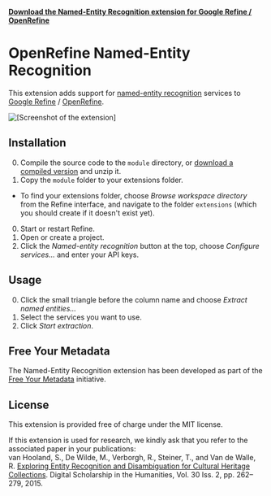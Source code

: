 [**Download the Named-Entity Recognition extension for Google Refine / OpenRefine**](http://software.freeyourmetadata.org/ner-extension/ner-extension.zip)

# OpenRefine Named-Entity Recognition
This extension adds support for [named-entity recognition](http://en.wikipedia.org/wiki/Named-entity_recognition) services to [Google Refine](http://code.google.com/p/google-refine/) / [OpenRefine](https://github.com/OpenRefine/OpenRefine).

![[Screenshot of the extension]](http://freeyourmetadata.org/images/ner-extension.png)

## Installation
0. Compile the source code to the `module` directory, or [download a compiled version](http://software.freeyourmetadata.org/ner-extension/) and unzip it.
0. Copy the `module` folder to your extensions folder.
  - To find your extensions folder, choose *Browse workspace directory* from the Refine interface, and navigate to the folder `extensions` (which you should create if it doesn't exist yet).
0. Start or restart Refine.
0. Open or create a project.
0. Click the *Named-entity recognition* button at the top, choose *Configure services...* and enter your API keys.

## Usage
0. Click the small triangle before the column name and choose *Extract named entities...*
0. Select the services you want to use.
0. Click *Start extraction*.

## Free Your Metadata
The Named-Entity Recognition extension has been developed as part of the [Free Your Metadata](http://freeyourmetadata.org) initiative.

## License
This extension is provided free of charge under the MIT license.

If this extension is used for research, we kindly ask that you refer to the associated paper in your publications:
<br>
van Hooland, S., De Wilde, M., Verborgh, R., Steiner, T., and Van de Walle, R.
[Exploring Entity Recognition and Disambiguation for Cultural Heritage Collections](http://freeyourmetadata.org/publications/named-entity-recognition-abstract.pdf).
Digital Scholarship in the Humanities, Vol. 30 Iss. 2, pp. 262–279, 2015.
